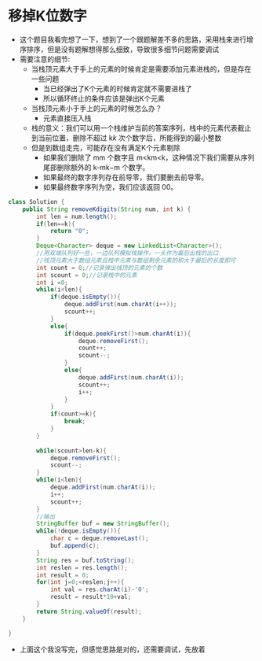 # 移掉K位数字

* 这个题目我看完想了一下，想到了一个跟题解差不多的思路，采用栈来进行增序排序，但是没有题解想得那么细致，导致很多细节问题需要调试
* 需要注意的细节:
  * 当栈顶元素大于手上的元素的时候肯定是需要添加元素进栈的，但是存在一些问题
    * 当已经弹出了K个元素的时候肯定就不需要进栈了
    * 所以循环终止的条件应该是弹出K个元素
  * 当栈顶元素小于手上的元素的时候怎么办？
    * 元素直接压入栈
  * 栈的意义：我们可以用一个栈维护当前的答案序列，栈中的元素代表截止到当前位置，删除不超过 k*k* 次个数字后，所能得到的最小整数
  * 但是到数组走完，可能存在没有满足K个元素剔除
    * 如果我们删除了 mm 个数字且 m<km<k，这种情况下我们需要从序列尾部删除额外的 k-mk−m 个数字。
    * 如果最终的数字序列存在前导零，我们要删去前导零。
    * 如果最终数字序列为空，我们应该返回 00。

```java
class Solution {
    public String removeKdigits(String num, int k) {
        int len = num.length();
        if(len==k){
            return "0";
        }
        Deque<Character> deque = new LinkedList<Character>();
        //用双端队列好一些，一边队列模拟栈操作，一头作为最后出栈的出口
        //栈顶元素大于数组元素且栈中元素与数组剩余元素的和大于最后的长度即可
        int count = 0;//记录弹出栈顶的元素的个数
        int scount = 0;//记录栈中的元素
        int i =0;
        while(i<len){
            if(deque.isEmpty()){
                deque.addFirst(num.charAt(i++));
                scount++;            
            }
            else{
                if(deque.peekFirst()>num.charAt(i)){
                    deque.removeFirst();                   
                    count++;
                    scount--;
                }
                else{
                    deque.addFirst(num.charAt(i));  
                    scount++;                  
                    i++;
                }
            }
            if(count>=k){
                break;
            }
        }
        
        while(scount>len-k){
            deque.removeFirst();
            scount--;
        }
        while(i<len){
            deque.addFirst(num.charAt(i));
            i++;
            scount++;
        }
        //输出
        StringBuffer buf = new StringBuffer();
        while(!deque.isEmpty()){
            char c = deque.removeLast();
            buf.append(c);
        }
        String res = buf.toString();
        int reslen = res.length();
        int result = 0;
        for(int j=0;<reslen;j++){
            int val = res.charAt(i)-'0';
            result = result*10+val;
        }
        return String.valueOf(result);
    }

}
```

* 上面这个我没写完，但感觉思路是对的，还需要调试，先放着

